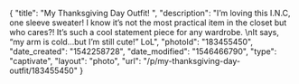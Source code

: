 {
    "title": "My Thanksgiving Day Outfit! ",
    "description": "I’m loving this I.N.C, one sleeve sweater! I know it’s not the most practical item in the closet but who cares?!  It’s such a cool statement piece for any wardrobe. \nIt says, “my arm is cold...but I’m still cute!” LoL",
    "photoId": "183455450",
    "date_created": "1542258728",
    "date_modified": "1546466790",
    "type": "captivate",
    "layout": "photo",
    "url": "\/p\/my-thanksgiving-day-outfit\/183455450"
}